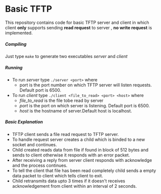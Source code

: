 # Basic TFTP

This repository contains code for basic TFTP server and client in which client **only** supports sending **read request** to server , **no write request** is implemented.

##### Compiling
Just type ``make`` to generate two executables *server* and *client*

##### Running
* To run *server* type ``./server <port>`` where 
  * port is the port number on which TFTP server will listen requests. Default port is 6500.
* To run *client* type ``./client <file_to_read> <port> <host>`` where  
  * *file_to_read* is the file tobe read by server
  * *port* is the port on which server is listening. Default port is 6500.
  * *host* is the hostname of server.Default host is localhost.

##### Basic Explanation
* TFTP client sends a file read request to TFTP server.
* To handle request server creates a child which is binded to a new socket and continues.
* Child created reads data from file if found in block of 512 bytes and sends to client otherwise it responds with an error packet.
* After receiving a reply from server client responds with acknowledge and the process continues.
* To tell the client that file has been read completely child sends a empty data packet to client which tells client to exit.
* Child retransmits data upto 3 times if it doesn't receives acknowledgement from client within an interval of 2 seconds.
